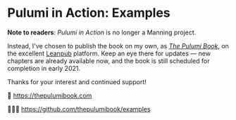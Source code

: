 # Pulumi in Action: Examples

**Note to readers**: _Pulumi in Action_ is no longer a Manning project. 

Instead, I've chosen to publish the book on my own, as [_The Pulumi Book_](https://thepulumibook.com), on the excellent [Leanpub](https://leanpub.com/) platform. Keep an eye there for updates &mdash; new chapters are already available now, and the book is still scheduled for completion in early 2021.

Thanks for your interest and continued support!

🚀 https://thepulumibook.com

🧑🏻‍💻 https://github.com/thepulumibook/examples
